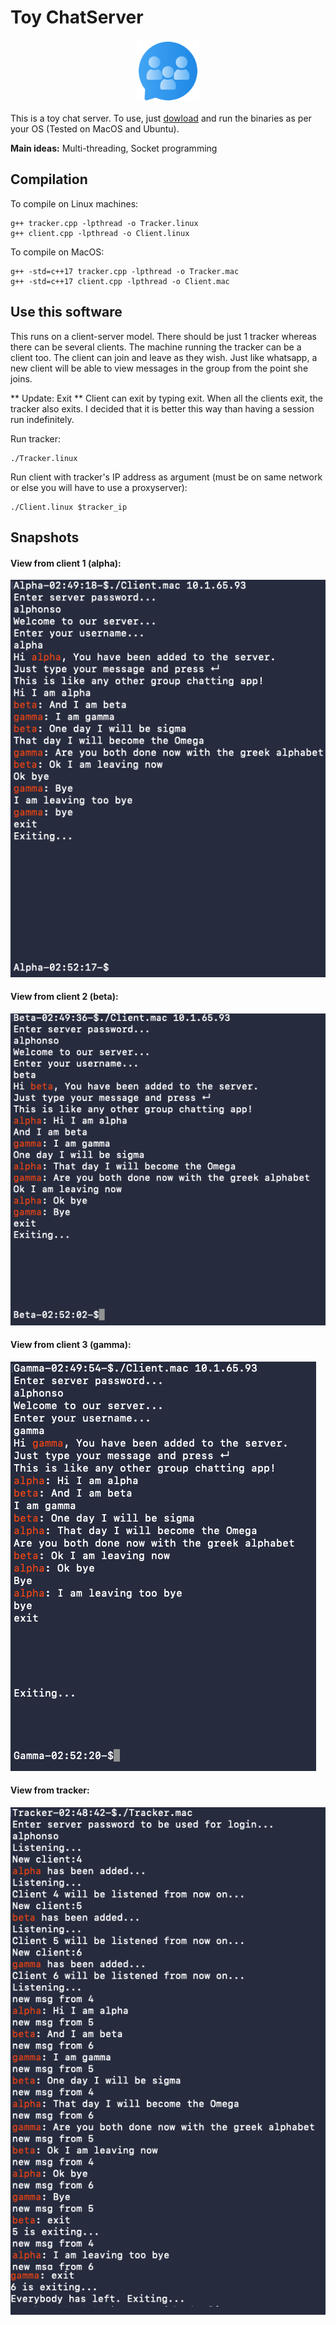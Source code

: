 
# Toy ChatServer

<p align="center">
<img src="images/groupchat.png" width="100" >
</p>

This is a toy chat server. To use, just [dowload](https://github.com/piyush01123/Toy-ChatServer/releases/tag/binaries) and run the binaries as per your OS (Tested on MacOS and Ubuntu).

**Main ideas:** Multi-threading, Socket programming


## Compilation

To compile on Linux machines:
```
g++ tracker.cpp -lpthread -o Tracker.linux
g++ client.cpp -lpthread -o Client.linux
```

To compile on MacOS:
```
g++ -std=c++17 tracker.cpp -lpthread -o Tracker.mac
g++ -std=c++17 client.cpp -lpthread -o Client.mac
```

## Use this software
This runs on a client-server model. There should be just 1 tracker whereas there can be several clients. The machine running the tracker can be a client too. The client can join and leave as they wish. Just like whatsapp, a new client will be able to view messages in the group from the point she joins.

** Update: Exit ** Client can exit by typing exit. When all the clients exit, the tracker also exits. I decided that it is better this way than having a session run indefinitely.

Run tracker:
```
./Tracker.linux
```

Run client with tracker's IP address as argument (must be on same network or else you will have to use a proxyserver):
```
./Client.linux $tracker_ip
```

## Snapshots
#### View from client 1 (alpha):

<img src="images/alpha.png" >

#### View from client 2 (beta):

<img src="images/beta.png" >

#### View from client 3 (gamma):

<img src="images/gamma.png" >

#### View from tracker:

<img src="images/tracker.png" >
